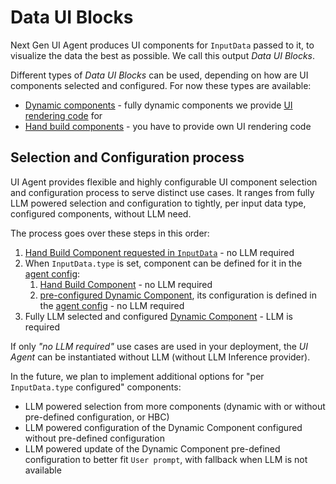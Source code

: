 # Data UI Blocks

Next Gen UI Agent produces UI components for `InputData` passed to it, to visualize the data the best as possible. We call this output *Data UI Blocks*.

Different types of *Data UI Blocks* can be used, depending on how are UI components selected and configured. For now these types are available:

* [Dynamic components](dynamic_components.md) - fully dynamic components we provide [UI rendering code](../renderer/index.md) for
* [Hand build components](hand_build_components.md) - you have to provide own UI rendering code


## Selection and Configuration process

UI Agent provides flexible and highly configurable UI component selection and configuration process to serve distinct use cases.
It ranges from fully LLM powered selection and configuration to tightly, per input data type, configured components, without LLM need.

The process goes over these steps in this order:

1. [Hand Build Component requested in `InputData`](./hand_build_components.md#requested-in-inputdatahand_build_component_type) - no LLM required
2. When `InputData.type` is set, component can be defined for it in the [agent config](../configuration.md#components-listagentconfigcomponent-optional):
      1. [Hand Build Component](./hand_build_components.md#mapping-from-inputdatatype) - no LLM required
      2. [pre-configured Dynamic Component](./dynamic_components.md), its configuration is 
          defined in the [agent config](../configuration.md#configuration-agentconfigdynamiccomponentconfiguration-optional) - no LLM required
3. Fully LLM selected and configured [Dynamic Component](./dynamic_components.md) - LLM is required

If only *"no LLM required"* use cases are used in your deployment, the *UI Agent* can be instantiated without LLM (without LLM Inference provider).

In the future, we plan to implement additional options for "per `InputData.type` configured" components:

* LLM powered selection from more components (dynamic with or without pre-defined configuration, or HBC)
* LLM powered configuration of the Dynamic Component configured without pre-defined configuration
* LLM powered update of the Dynamic Component pre-defined configuration to better fit `User prompt`, with fallback when LLM is not available

